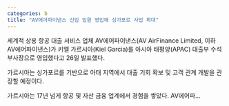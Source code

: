 ```yaml
---
categories: b
title: "AV에어파이낸스 신임 임원 영입해 싱가포르 사업 확대"
---
```

세계적 상용 항공 대출 서비스 업체 AV에어파이낸스(AV AirFinance Limited, 이하 AV에어파이낸스)가 키엘 가르시아(Kiel Garcia)를 아시아 태평양(APAC) 대출부 수석부사장으로 영입했다고 26일 발표했다. 

가르시아는 싱가포르를 기반으로 아태 지역에서 대출 기회 확보 및 고객 관계 개발을 관장할 예정이다. 

가르시아는 17년 넘게 항공 및 자산 금융 업계에서 경험을 쌓았다. AV에어파...